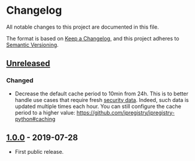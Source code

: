 # Changelog

All notable changes to this project are documented in this file.

The format is based on [Keep a Changelog](https://keepachangelog.com/en/1.0.0/),
and this project adheres to [Semantic Versioning](https://semver.org/spec/v2.0.0.html).

## [Unreleased]
### Changed
- Decrease the default cache period to 10min from 24h. 
This is to better handle use cases that require fresh [security data](https://ipregistry.co/docs/proxy-tor-threat-detection#content). 
Indeed, such data is updated multiple times each hour. 
You can still configure the cache period to a higher value:
https://github.com/ipregistry/ipregistry-python#caching

## [1.0.0] - 2019-07-28

- First public release.

[Unreleased]: https://github.com/ipregistry/ipregistry-javascript/compare/1.0.0...HEAD
[1.0.0]: https://github.com/ipregistry/ipregistry-javascript/releases/tag/1.0.0
